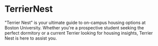 # TerrierNest
"Terrier Nest" is your ultimate guide to on-campus housing options at Boston University. Whether you're a prospective student seeking the perfect dormitory or a current Terrier looking for housing insights, Terrier Nest is here to assist you.
